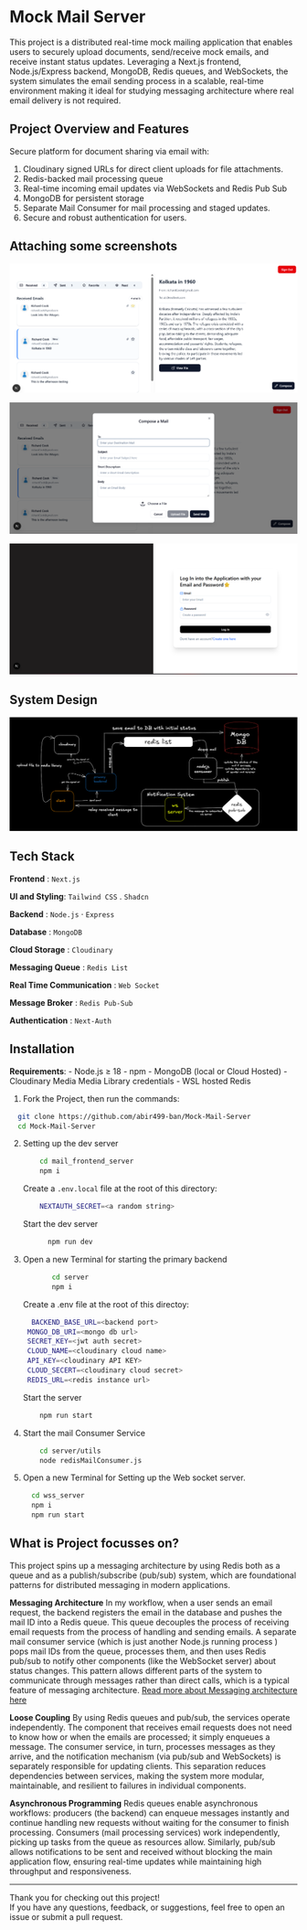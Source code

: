 # Mock Mail Server

This project is a distributed real-time mock mailing application that enables users to securely upload documents, send/receive mock emails, and receive instant status updates. Leveraging a Next.js frontend, Node.js/Express backend, MongoDB, Redis queues, and WebSockets, the system simulates the email sending process in a scalable, real-time environment making it ideal for studying messaging architecture where real email delivery is not required.

## Project Overview and Features
Secure platform for document sharing via email with:
1. Cloudinary signed URLs for direct client uploads for file attachments.
2. Redis-backed mail processing queue
3. Real-time incoming email updates via WebSockets and Redis Pub Sub
4. MongoDB for persistent storage
5. Separate Mail Consumer for mail processing and staged updates.
6. Secure and robust authentication for users.


## Attaching some screenshots
![image](https://github.com/abir499-ban/Mock-Mail-Server/blob/main/mail_server_frontend/public/assets/Screenshot%202025-06-08%20020842.png)

![image](https://github.com/abir499-ban/Mock-Mail-Server/blob/main/mail_server_frontend/public/assets/Screenshot%202025-06-08%20020914.png)

![image](https://github.com/abir499-ban/Mock-Mail-Server/blob/main/mail_server_frontend/public/assets/Screenshot%202025-06-08%20020930.png)

## System Design
![image](https://github.com/abir499-ban/Mock-Mail-Server/blob/main/mail_server_frontend/public/assets/Screenshot%202025-06-07%20194457.png)
   

##  Tech Stack
**Frontend** : `Next.js`

**UI and Styling**: `Tailwind CSS`  .  `Shadcn`

**Backend** : `Node.js` · `Express` 

**Database** : `MongoDB`

**Cloud Storage** : `Cloudinary`  

**Messaging Queue** : `Redis List`

**Real Time Communication** : `Web Socket`

**Message Broker** : `Redis Pub-Sub`

**Authentication** : `Next-Auth`

## Installation
  **Requirements**:
    -  Node.js ≥ 18
    -  npm
    -  MongoDB (local or Cloud Hosted)
    -  Cloudinary Media Media Library credentials
    -  WSL hosted Redis

1. Fork the Project, then run the commands:
   
```bash 
  git clone https://github.com/abir499-ban/Mock-Mail-Server
  cd Mock-Mail-Server
``` 
  
2. Setting up the dev server
   ```bash
       cd mail_frontend_server
       npm i
   ```

   Create a `.env.local` file at the root of this directory:
    ```bash
        NEXTAUTH_SECRET=<a random string>
      ```
   Start the dev server
   ```bash
         npm run dev
   ```

3. Open a new Terminal for starting the primary backend
   ```bash
          cd server
          npm i
   ```
   Create a .env file at the root of this directoy:
   ```bash
     BACKEND_BASE_URL=<backend port>
    MONGO_DB_URI=<mongo db url>
    SECRET_KEY=<jwt auth secret>
    CLOUD_NAME=<cloudinary cloud name>
    API_KEY=<cloudinary API KEY>
    CLOUD_SECERT=<cloudinary cloud secret>
    REDIS_URL=<redis instance url>
   ```
   Start the server
   ```bash
       npm run start
   ```

4. Start the mail Consumer Service
     ```bash
         cd server/utils
         node redisMailConsumer.js
     ```

5. Open a new Terminal for Setting up the Web socket server.
   ```bash
     cd wss_server
     npm i
     npm run start
   ```
   


    

## What is Project focusses on?
This project spins up a messaging architecture by using Redis both as a queue and as a publish/subscribe (pub/sub) system, which are foundational patterns for distributed messaging in modern applications.

**Messaging Architecture**
In my workflow, when a user sends an email request, the backend registers the email in the database and pushes the mail ID into a Redis queue. This queue decouples the process of receiving email requests from the process of handling and sending emails. A separate mail consumer service (which is just another Node.js running process )  pops mail IDs from the queue, processes them, and then uses Redis pub/sub to notify other components (like the WebSocket server) about status changes. This pattern allows different parts of the system to communicate through messages rather than direct calls, which is a typical feature of messaging architecture. [Read more about Messaging architecture here](https://dev.to/lazypro/message-queue-in-redis-38dm)

**Loose Coupling**
By using Redis queues and pub/sub, the services operate independently. The component that receives email requests does not need to know how or when the emails are processed; it simply enqueues a message. The consumer service, in turn, processes messages as they arrive, and the notification mechanism (via pub/sub and WebSockets) is separately responsible for updating clients. This separation reduces dependencies between services, making the system more modular, maintainable, and resilient to failures in individual components.

**Asynchronous Programming**
Redis queues enable asynchronous workflows: producers (the backend) can enqueue messages instantly and continue handling new requests without waiting for the consumer to finish processing. Consumers (mail processing services) work independently, picking up tasks from the queue as resources allow. Similarly, pub/sub allows notifications to be sent and received without blocking the main application flow, ensuring real-time updates while maintaining high throughput and responsiveness.



------------------------------------------------
Thank you for checking out this project!  
If you have any questions, feedback, or suggestions, feel free to open an issue or submit a pull request.

